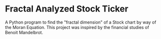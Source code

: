 # Fractal Analyzed Stock Ticker
A Python program to find the "fractal dimension" of a Stock chart by way of the Moran Equation. This project was inspired by the financial studies of Benoit Mandelbrot.
